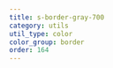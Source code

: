 ```yaml
---
title: s-border-gray-700
category: utils
util_type: color
color_group: border
order: 164
---
```

<div class="s-border-gray-700"></div>